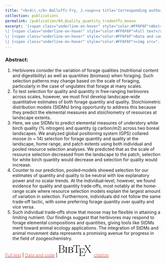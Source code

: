 ```yaml
---
title: "<b>4\\.</b> Balluffi-Fry, J.<sup><a title='Corresponding author'>✉</a></sup>, Leroux, S.J., Wiersma, Y.F., Heckford, T.R., <u>Rizzuto, M.</u>, Richmond, I.C., Vander Wal, E. (2020) **Quantity-quality trade-offs revealed using a multiscale test of herbivore resource selection on elemental landscapes.** Ecology and Evolution, 10, 13847--13859. <img src='../images/open_access.png'>"
collection: publications
permalink: /publication/04_Quality_quantity_tradeoffs_moose
excerpt: '[<span class="underline-on-hover" style="color:#FF6F6F">Abstract</span>](../publication/04_Quality_quantity_tradeoffs_moose)
\| [<span class="underline-on-hover" style="color:#FF6F6F">Full text</span>](https://doi.org/10.1002/ece3.6975)
\| [<span class="underline-on-hover" style="color:#FF6F6F">Data and code</span>](https://github.com/jballuffi/MooseForagingStoichiometry)
\| [<span class="underline-on-hover" style="color:#FF6F6F"><img src="../images/bibtex.svg">citation</span>](../bibtex/04_Quality_quantity_tradeoffs_moose.bib)'
---
```


### Abstract:

<ol>
  <li>Herbivores consider the variation of forage qualities (nutritional content and digestibility) as well as quantities (biomass) when foraging. Such selection patterns may change based on the scale of foraging, particularly in the case of ungulates that forage at many scales.</li>
  <li>To test selection for quality and quantity in free‐ranging herbivores across scales, however, we must first develop landscape‐wide quantitative estimates of both forage quantity and quality. Stoichiometric distribution models (StDMs) bring opportunity to address this because they predict the elemental measures and stoichiometry of resources at landscape extents.</li>
  <li>Here, we use StDMs to predict elemental measures of understory white birch quality (% nitrogen) and quantity (g carbon/m2) across two boreal landscapes. We analyzed global positioning system (GPS) collared moose (n = 14) selection for forage quantity and quality at the landscape, home range, and patch extents using both individual and pooled resource selection analyses. We predicted that as the scale of resource selection decreased from the landscape to the patch, selection for white birch quantity would decrease and selection for quality would increase.</li>
  <li>Counter to our prediction, pooled‐models showed selection for our estimates of quantity and quality to be neutral with low explanatory power and no scalar trends. At the individual‐level, however, we found evidence for quality and quantity trade‐offs, most notably at the home‐range scale where resource selection models explain the largest amount of variation in selection. Furthermore, individuals did not follow the same trade‐off tactic, with some preferring forage quantity over quality and vice versa.</li>
  <li>Such individual trade‐offs show that moose may be flexible in attaining a limiting nutrient. Our findings suggest that herbivores may respond to forage elemental compositions and quantities, giving tools like StDMs merit toward animal ecology applications. The integration of StDMs and animal movement data represents a promising avenue for progress in the field of zoogeochemistry.</li>
</ol>

[<span class="underline-on-hover" style="color:#FF6F6F">Full text</span>](https://doi.org/10.1002/ece3.6975)
\| [<span class="underline-on-hover" style="color:#FF6F6F">Data and code</span>](https://github.com/jballuffi/MooseForagingStoichiometry)
\| [<span class="underline-on-hover" style="color:#FF6F6F"><img src="../images/bibtex.svg">citation</span>](../bibtex/04_Quality_quantity_tradeoffs_moose.bib)
